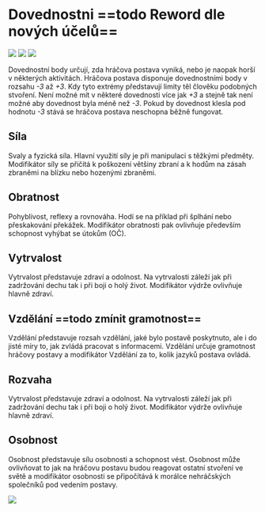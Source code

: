 # Dovednostni ==todo Reword dle nových účelů==

<img src="/assets/sep_line.png"/>

<img src="/assets/Dovednosti.png" />

<img src="/assets/sep_line.png"/>

Dovednostní body určují, zda hráčova postava vyniká, nebo je naopak horší v některých aktivitách. Hráčova postava disponuje dovednostními body v rozsahu *-3* až *+3*. Kdy tyto extrémy představují limity těl člověku podobných stvoření. Není možné mít v některé dovednosti více jak *+3* a stejně tak není možné aby dovednost byla méně než *-3*. Pokud by dovednost klesla pod hodnotu *-3* stává se hráčova postava neschopna běžně fungovat. 

## Síla

Svaly a fyzická síla. Hlavní využití síly je při manipulaci s těžkými předměty. Modifikátor síly se přičítá k poškození většiny zbraní a k hodům na zásah zbraněmi na blízku nebo hozenými zbraněmi. 

## Obratnost

Pohyblivost, reflexy a rovnováha. Hodí se na příklad při šplhání nebo přeskakování překážek. Modifikátor obratnosti pak ovlivňuje především schopnost vyhýbat se útokům (OČ).

## Vytrvalost

Vytrvalost představuje zdraví a odolnost. Na vytrvalosti záleží jak při zadržování dechu tak i při boji o holý život. Modifikátor výdrže ovlivňuje hlavně zdraví.

## Vzdělání ==todo zmínit gramotnost==

Vzdělání představuje rozsah vzdělání, jaké bylo postavě poskytnuto, ale i do jisté míry to, jak zvládá pracovat s informacemi. Vzdělání určuje gramotnost hráčovy postavy a modifikátor Vzdělání za to, kolik jazyků postava ovládá.

## Rozvaha

Vytrvalost představuje zdraví a odolnost. Na vytrvalosti záleží jak při zadržování dechu tak i při boji o holý život. Modifikátor výdrže ovlivňuje hlavně zdraví.

## Osobnost

Osobnost představuje sílu osobnosti a schopnost vést. Osobnost může ovlivňovat to jak na hráčovu postavu budou reagovat ostatní stvoření ve světě a modifikátor osobnosti se připočítává k morálce nehráčských společníků pod vedením postavy.

<img src="/assets/sep_line.png"/>
